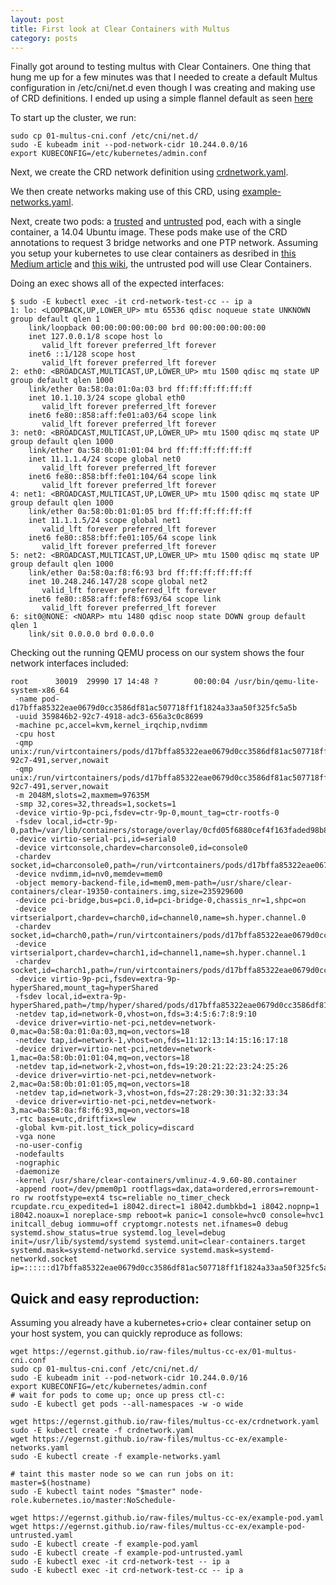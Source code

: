 ```yaml
---
layout: post
title: First look at Clear Containers with Multus
category: posts
---
```



Finally got around to testing multus with Clear Containers. One thing that hung me up for
a few minutes was that I needed to create a default Multus configuration in /etc/cni/net.d
even though I was creating and making use of CRD definitions. I ended up using a simple flannel default as seen [here](../raw-files/multus-cc-ex/01-multus-cni.conf) 

To start up the cluster, we run:
```
sudo cp 01-multus-cni.conf /etc/cni/net.d/
sudo -E kubeadm init --pod-network-cidr 10.244.0.0/16
export KUBECONFIG=/etc/kubernetes/admin.conf
```

Next, we create the CRD network definition using [crdnetwork.yaml](../raw-files/multus-cc-ex/crdnetwork.yaml).

We then create networks making use of this CRD, using [example-networks.yaml](../raw-files/multus-cc-ex/example-networks.yaml).

Next, create two pods: a [trusted](../raw-files/multus-cc-ex/example-pod.yaml) and [untrusted](../raw-files/multus-cc-ex/example-pod-untrusted.yaml) pod, each with a single container, a 14.04 Ubuntu
image.  These pods make use of the CRD annotations to request 3 bridge networks and one PTP
network.  Assuming you setup your kubernetes to use clear containers as desribed in [this Medium article](https://medium.com/cri-o/intel-clear-containers-and-cri-o-70824fb51811) and [this wiki](https://github.com/clearcontainers/runtime/wiki/Clear-Containers-and-Kubernetes),
the untrusted pod will use Clear Containers.

Doing an exec shows all of the expected interfaces:

```
$ sudo -E kubectl exec -it crd-network-test-cc -- ip a
1: lo: <LOOPBACK,UP,LOWER_UP> mtu 65536 qdisc noqueue state UNKNOWN group default qlen 1
    link/loopback 00:00:00:00:00:00 brd 00:00:00:00:00:00
    inet 127.0.0.1/8 scope host lo
       valid_lft forever preferred_lft forever
    inet6 ::1/128 scope host 
       valid_lft forever preferred_lft forever
2: eth0: <BROADCAST,MULTICAST,UP,LOWER_UP> mtu 1500 qdisc mq state UP group default qlen 1000
    link/ether 0a:58:0a:01:0a:03 brd ff:ff:ff:ff:ff:ff
    inet 10.1.10.3/24 scope global eth0
       valid_lft forever preferred_lft forever
    inet6 fe80::858:aff:fe01:a03/64 scope link 
       valid_lft forever preferred_lft forever
3: net0: <BROADCAST,MULTICAST,UP,LOWER_UP> mtu 1500 qdisc mq state UP group default qlen 1000
    link/ether 0a:58:0b:01:01:04 brd ff:ff:ff:ff:ff:ff
    inet 11.1.1.4/24 scope global net0
       valid_lft forever preferred_lft forever
    inet6 fe80::858:bff:fe01:104/64 scope link 
       valid_lft forever preferred_lft forever
4: net1: <BROADCAST,MULTICAST,UP,LOWER_UP> mtu 1500 qdisc mq state UP group default qlen 1000
    link/ether 0a:58:0b:01:01:05 brd ff:ff:ff:ff:ff:ff
    inet 11.1.1.5/24 scope global net1
       valid_lft forever preferred_lft forever
    inet6 fe80::858:bff:fe01:105/64 scope link 
       valid_lft forever preferred_lft forever
5: net2: <BROADCAST,MULTICAST,UP,LOWER_UP> mtu 1500 qdisc mq state UP group default qlen 1000
    link/ether 0a:58:0a:f8:f6:93 brd ff:ff:ff:ff:ff:ff
    inet 10.248.246.147/28 scope global net2
       valid_lft forever preferred_lft forever
    inet6 fe80::858:aff:fef8:f693/64 scope link 
       valid_lft forever preferred_lft forever
6: sit0@NONE: <NOARP> mtu 1480 qdisc noop state DOWN group default qlen 1
    link/sit 0.0.0.0 brd 0.0.0.0
```


Checking out the running QEMU process on our system shows the four network interfaces included:
```
root      30019  29990 17 14:48 ?        00:00:04 /usr/bin/qemu-lite-system-x86_64 
 -name pod-d17bffa85322eae0679d0cc3586df81ac507718ff1f1824a33aa50f325fc5a5b
 -uuid 359846b2-92c7-4918-adc3-656a3c0c8699
 -machine pc,accel=kvm,kernel_irqchip,nvdimm
 -cpu host
 -qmp unix:/run/virtcontainers/pods/d17bffa85322eae0679d0cc3586df81ac507718ff1f1824a33aa50f325fc5a5b/359846b2-92c7-491,server,nowait
 -qmp unix:/run/virtcontainers/pods/d17bffa85322eae0679d0cc3586df81ac507718ff1f1824a33aa50f325fc5a5b/359846b2-92c7-491,server,nowait
 -m 2048M,slots=2,maxmem=97635M
 -smp 32,cores=32,threads=1,sockets=1
 -device virtio-9p-pci,fsdev=ctr-9p-0,mount_tag=ctr-rootfs-0
 -fsdev local,id=ctr-9p-0,path=/var/lib/containers/storage/overlay/0cfd05f6880cef4f163faded98b898320eef1fcfc439d20b2f53746afeee7559/merged,security_model=none
 -device virtio-serial-pci,id=serial0
 -device virtconsole,chardev=charconsole0,id=console0
 -chardev socket,id=charconsole0,path=/run/virtcontainers/pods/d17bffa85322eae0679d0cc3586df81ac507718ff1f1824a33aa50f325fc5a5b/console.sock,server,nowait
 -device nvdimm,id=nv0,memdev=mem0
 -object memory-backend-file,id=mem0,mem-path=/usr/share/clear-containers/clear-19350-containers.img,size=235929600
 -device pci-bridge,bus=pci.0,id=pci-bridge-0,chassis_nr=1,shpc=on
 -device virtserialport,chardev=charch0,id=channel0,name=sh.hyper.channel.0
 -chardev socket,id=charch0,path=/run/virtcontainers/pods/d17bffa85322eae0679d0cc3586df81ac507718ff1f1824a33aa50f325fc5a5b/hyper.sock,server,nowait
 -device virtserialport,chardev=charch1,id=channel1,name=sh.hyper.channel.1
 -chardev socket,id=charch1,path=/run/virtcontainers/pods/d17bffa85322eae0679d0cc3586df81ac507718ff1f1824a33aa50f325fc5a5b/tty.sock,server,nowait
 -device virtio-9p-pci,fsdev=extra-9p-hyperShared,mount_tag=hyperShared
 -fsdev local,id=extra-9p-hyperShared,path=/tmp/hyper/shared/pods/d17bffa85322eae0679d0cc3586df81ac507718ff1f1824a33aa50f325fc5a5b,security_model=none
 -netdev tap,id=network-0,vhost=on,fds=3:4:5:6:7:8:9:10
 -device driver=virtio-net-pci,netdev=network-0,mac=0a:58:0a:01:0a:03,mq=on,vectors=18
 -netdev tap,id=network-1,vhost=on,fds=11:12:13:14:15:16:17:18
 -device driver=virtio-net-pci,netdev=network-1,mac=0a:58:0b:01:01:04,mq=on,vectors=18
 -netdev tap,id=network-2,vhost=on,fds=19:20:21:22:23:24:25:26
 -device driver=virtio-net-pci,netdev=network-2,mac=0a:58:0b:01:01:05,mq=on,vectors=18
 -netdev tap,id=network-3,vhost=on,fds=27:28:29:30:31:32:33:34
 -device driver=virtio-net-pci,netdev=network-3,mac=0a:58:0a:f8:f6:93,mq=on,vectors=18
 -rtc base=utc,driftfix=slew
 -global kvm-pit.lost_tick_policy=discard
 -vga none
 -no-user-config
 -nodefaults
 -nographic
 -daemonize
 -kernel /usr/share/clear-containers/vmlinuz-4.9.60-80.container
 -append root=/dev/pmem0p1 rootflags=dax,data=ordered,errors=remount-ro rw rootfstype=ext4 tsc=reliable no_timer_check rcupdate.rcu_expedited=1 i8042.direct=1 i8042.dumbkbd=1 i8042.nopnp=1 i8042.noaux=1 noreplace-smp reboot=k panic=1 console=hvc0 console=hvc1 initcall_debug iommu=off cryptomgr.notests net.ifnames=0 debug systemd.show_status=true systemd.log_level=debug init=/usr/lib/systemd/systemd systemd.unit=clear-containers.target systemd.mask=systemd-networkd.service systemd.mask=systemd-networkd.socket ip=::::::d17bffa85322eae0679d0cc3586df81ac507718ff1f1824a33aa50f325fc5a5b::off::
```


## Quick and easy reproduction:
Assuming you already have a kubernetes+crio+ clear container setup on your host system, you
can quickly reproduce as follows:

```
wget https://egernst.github.io/raw-files/multus-cc-ex/01-multus-cni.conf
sudo cp 01-multus-cni.conf /etc/cni/net.d/
sudo -E kubeadm init --pod-network-cidr 10.244.0.0/16
export KUBECONFIG=/etc/kubernetes/admin.conf
# wait for pods to come up; once up press ctl-c:
sudo -E kubectl get pods --all-namespaces -w -o wide

wget https://egernst.github.io/raw-files/multus-cc-ex/crdnetwork.yaml
sudo -E kubectl create -f crdnetwork.yaml
wget https://egernst.github.io/raw-files/multus-cc-ex/example-networks.yaml
sudo -E kubectl create -f example-networks.yaml

# taint this master node so we can run jobs on it:
master=$(hostname)
sudo -E kubectl taint nodes "$master" node-role.kubernetes.io/master:NoSchedule-

wget https://egernst.github.io/raw-files/multus-cc-ex/example-pod.yaml
wget https://egernst.github.io/raw-files/multus-cc-ex/example-pod-untrusted.yaml
sudo -E kubectl create -f example-pod.yaml
sudo -E kubectl create -f example-pod-untrusted.yaml
sudo -E kubectl exec -it crd-network-test -- ip a
sudo -E kubectl exec -it crd-network-test-cc -- ip a
```

